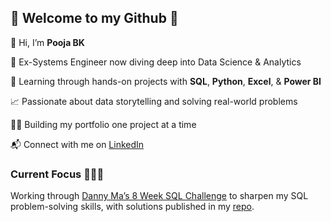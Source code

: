 ## 🌟 Welcome to my Github 🌟


 👋 Hi, I’m **Pooja BK**
 
 🎯 Ex-Systems Engineer now diving deep into Data Science & Analytics
 
 🧠 Learning through hands-on projects with **SQL**, **Python**, **Excel**, & **Power BI**  
 
 📈 Passionate about data storytelling and solving real-world problems
 
 👩‍💻 Building my portfolio one project at a time

📬 Connect with me on [LinkedIn](https://www.linkedin.com/in/poojabk/)


### Current Focus 👩🏽‍💻
Working through [Danny Ma’s 8 Week SQL Challenge](https://8weeksqlchallenge.com/) to sharpen my SQL problem-solving skills, with solutions published in my [repo](https://github.com/poojabk9/8-week-sql-challenge).
